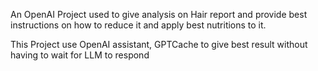An OpenAI Project used to give analysis on Hair report and provide best instructions on how to reduce it and apply best nutritions to it.

This Project use OpenAI assistant, GPTCache to give best result without having to wait for LLM to respond

